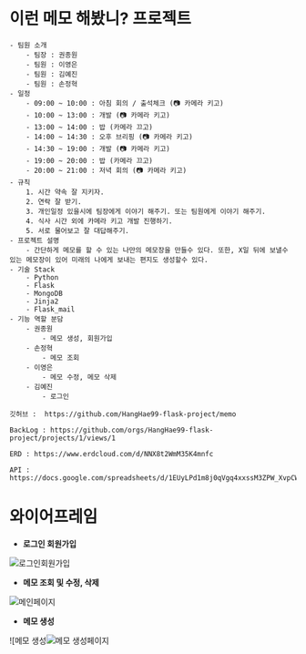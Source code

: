 # **이런 메모 해봤니? 프로젝트**
    - 팀원 소개
        - 팀장 : 권종원
        - 팀원 : 이영은
        - 팀원 : 김예진
        - 팀원 : 손정혁
    - 일정
        - 09:00 ~ 10:00 : 아침 회의 / 출석체크 (📷 카메라 키고)
        - 10:00 ~ 13:00 : 개발 (📷 카메라 키고)
        - 13:00 ~ 14:00 : 밥 (카메라 끄고)
        - 14:00 ~ 14:30 : 오후 브리핑 (📷 카메라 키고)
        - 14:30 ~ 19:00 : 개발 (📷 카메라 키고)
        - 19:00 ~ 20:00 : 밥 (카메라 끄고)
        - 20:00 ~ 21:00 : 저녁 회의 (📷 카메라 키고)
    - 규칙
        1. 시간 약속 잘 지키자.
        2. 연락 잘 받기.
        3. 개인일정 있을시에 팀장에게 이야기 해주기. 또는 팀원에게 이야기 해주기.
        4. 식사 시간 외에 카메라 키고 개발 진행하기.
        5. 서로 물어보고 잘 대답해주기.
    - 프로젝트 설명
        - 간단하게 메모를 할 수 있는 나만의 메모장을 만들수 있다. 또한, X일 뒤에 보낼수 있는 메모장이 있어 미래의 나에게 보내는 편지도 생성할수 있다.
    - 기술 Stack
        - Python
        - Flask
        - MongoDB
        - Jinja2
        - Flask_mail
    - 기능 역할 분담
        - 권종원
            - 메모 생성, 회원가입
        - 손정혁
            - 메모 조회
        - 이영은
            - 메모 수정, 메모 삭제
        - 김예진
            - 로그인
    
    깃허브 :  https://github.com/HangHae99-flask-project/memo
    
    BackLog : https://github.com/orgs/HangHae99-flask-project/projects/1/views/1
    
    ERD : https://www.erdcloud.com/d/NNX8t2WmM35K4mnfc
    
    API : https://docs.google.com/spreadsheets/d/1EUyLPd1m8j0qVgq4xxssM3ZPW_XvpCWag95qxcXRLJ8/edit#gid=0




# 와이어프레임

- **로그인 회원가입**

![로그인회원가입](https://github.com/HangHae99-flask-project/memo/assets/73750927/dfa9c90d-2ec9-407c-b447-97ca21470563)

- **메모 조회 및 수정, 삭제**

![메인페이지](https://github.com/HangHae99-flask-project/memo/assets/73750927/3f0e1afd-3687-475e-ab55-1496ee6a7061)

- **메모 생성**

![메모 생성![메모 생성페이지](https://github.com/HangHae99-flask-project/memo/assets/73750927/3f258642-18bb-4ddc-96bf-1d7cbc6d99b7)


